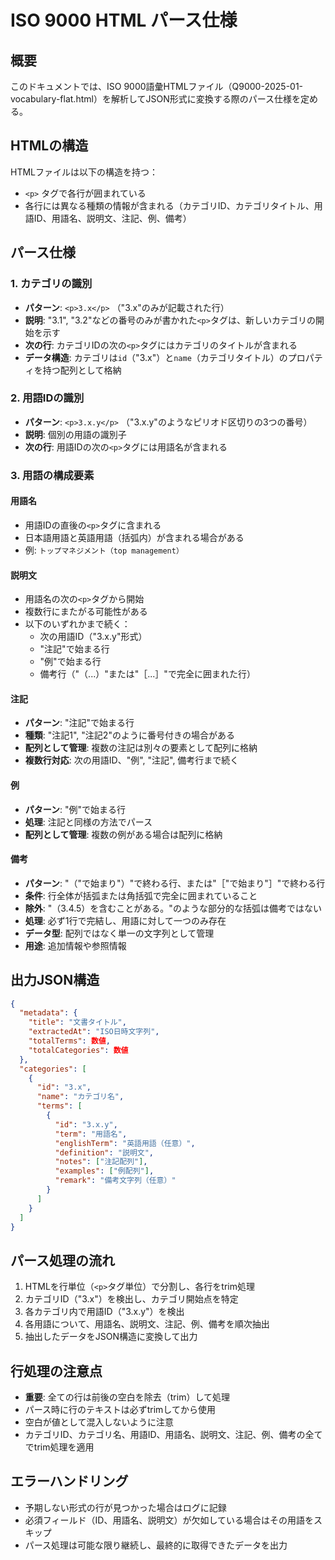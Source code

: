 # ISO 9000 HTML パース仕様

## 概要

このドキュメントでは、ISO 9000語彙HTMLファイル（Q9000-2025-01-vocabulary-flat.html）を解析してJSON形式に変換する際のパース仕様を定める。

## HTMLの構造

HTMLファイルは以下の構造を持つ：

- `<p>` タグで各行が囲まれている
- 各行には異なる種類の情報が含まれる（カテゴリID、カテゴリタイトル、用語ID、用語名、説明文、注記、例、備考）

## パース仕様

### 1. カテゴリの識別

- **パターン**: `<p>3.x</p>` （"3.x"のみが記載された行）
- **説明**: "3.1", "3.2"などの番号のみが書かれた`<p>`タグは、新しいカテゴリの開始を示す
- **次の行**: カテゴリIDの次の`<p>`タグにはカテゴリのタイトルが含まれる
- **データ構造**: カテゴリは`id`（"3.x"）と`name`（カテゴリタイトル）のプロパティを持つ配列として格納

### 2. 用語IDの識別

- **パターン**: `<p>3.x.y</p>` （"3.x.y"のようなピリオド区切りの3つの番号）
- **説明**: 個別の用語の識別子
- **次の行**: 用語IDの次の`<p>`タグには用語名が含まれる

### 3. 用語の構成要素

#### 用語名

- 用語IDの直後の`<p>`タグに含まれる
- 日本語用語と英語用語（括弧内）が含まれる場合がある
- 例: `トップマネジメント（top management）`

#### 説明文

- 用語名の次の`<p>`タグから開始
- 複数行にまたがる可能性がある
- 以下のいずれかまで続く：
  - 次の用語ID（"3.x.y"形式）
  - "注記"で始まる行
  - "例"で始まる行
  - 備考行（"（...）"または"［...］"で完全に囲まれた行）

#### 注記

- **パターン**: "注記"で始まる行
- **種類**: "注記1", "注記2"のように番号付きの場合がある
- **配列として管理**: 複数の注記は別々の要素として配列に格納
- **複数行対応**: 次の用語ID、"例", "注記", 備考行まで続く

#### 例

- **パターン**: "例"で始まる行
- **処理**: 注記と同様の方法でパース
- **配列として管理**: 複数の例がある場合は配列に格納

#### 備考

- **パターン**: "（"で始まり"）"で終わる行、または"［"で始まり"］"で終わる行
- **条件**: 行全体が括弧または角括弧で完全に囲まれていること
- **除外**: "（3.4.5）を含むことがある。"のような部分的な括弧は備考ではない
- **処理**: 必ず1行で完結し、用語に対して一つのみ存在
- **データ型**: 配列ではなく単一の文字列として管理
- **用途**: 追加情報や参照情報

## 出力JSON構造

```json
{
  "metadata": {
    "title": "文書タイトル",
    "extractedAt": "ISO日時文字列",
    "totalTerms": 数値,
    "totalCategories": 数値
  },
  "categories": [
    {
      "id": "3.x",
      "name": "カテゴリ名",
      "terms": [
        {
          "id": "3.x.y",
          "term": "用語名",
          "englishTerm": "英語用語（任意）",
          "definition": "説明文",
          "notes": ["注記配列"],
          "examples": ["例配列"],
          "remark": "備考文字列（任意）"
        }
      ]
    }
  ]
}
```

## パース処理の流れ

1. HTMLを行単位（`<p>`タグ単位）で分割し、各行をtrim処理
2. カテゴリID（"3.x"）を検出し、カテゴリ開始点を特定
3. 各カテゴリ内で用語ID（"3.x.y"）を検出
4. 各用語について、用語名、説明文、注記、例、備考を順次抽出
5. 抽出したデータをJSON構造に変換して出力

## 行処理の注意点

- **重要**: 全ての行は前後の空白を除去（trim）して処理
- パース時に行のテキストは必ずtrimしてから使用
- 空白が値として混入しないように注意
- カテゴリID、カテゴリ名、用語ID、用語名、説明文、注記、例、備考の全てでtrim処理を適用

## エラーハンドリング

- 予期しない形式の行が見つかった場合はログに記録
- 必須フィールド（ID、用語名、説明文）が欠如している場合はその用語をスキップ
- パース処理は可能な限り継続し、最終的に取得できたデータを出力
